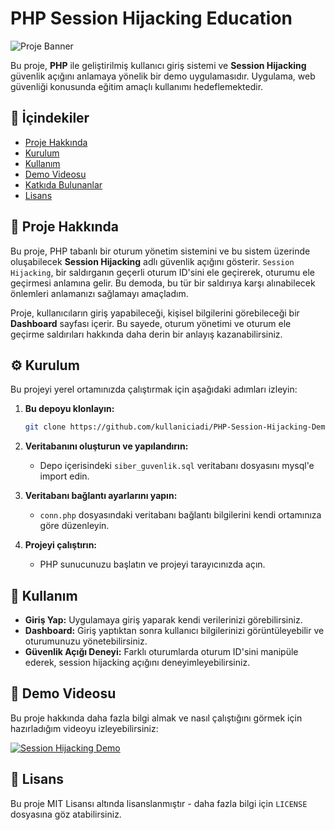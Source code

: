 # PHP Session Hijacking Education

![Proje Banner](https://www.imagevisit.com/images/2024/08/28/Adsiz-tasarim-1.png)

Bu proje, **PHP** ile geliştirilmiş kullanıcı giriş sistemi ve **Session Hijacking** güvenlik açığını anlamaya yönelik bir demo uygulamasıdır. Uygulama, web güvenliği konusunda eğitim amaçlı kullanımı hedeflemektedir.

## 📜 İçindekiler
- [Proje Hakkında](#proje-hakkında)
- [Kurulum](#kurulum)
- [Kullanım](#kullanım)
- [Demo Videosu](#demo-videosu)
- [Katkıda Bulunanlar](#katkıda-bulunanlar)
- [Lisans](#lisans)

## 📖 Proje Hakkında

Bu proje, PHP tabanlı bir oturum yönetim sistemini ve bu sistem üzerinde oluşabilecek **Session Hijacking** adlı güvenlik açığını gösterir. `Session Hijacking`, bir saldırganın geçerli oturum ID'sini ele geçirerek, oturumu ele geçirmesi anlamına gelir. Bu demoda, bu tür bir saldırıya karşı alınabilecek önlemleri anlamanızı sağlamayı amaçladım.

Proje, kullanıcıların giriş yapabileceği, kişisel bilgilerini görebileceği bir **Dashboard** sayfası içerir. Bu sayede, oturum yönetimi ve oturum ele geçirme saldırıları hakkında daha derin bir anlayış kazanabilirsiniz.

## ⚙️ Kurulum

Bu projeyi yerel ortamınızda çalıştırmak için aşağıdaki adımları izleyin:

1. **Bu depoyu klonlayın:**

    ```bash
    git clone https://github.com/kullaniciadi/PHP-Session-Hijacking-Demo.git
    ```

2. **Veritabanını oluşturun ve yapılandırın:**

    - Depo içerisindeki `siber_guvenlik.sql` veritabanı dosyasını mysql'e import edin.

3. **Veritabanı bağlantı ayarlarını yapın:**

    - `conn.php` dosyasındaki veritabanı bağlantı bilgilerini kendi ortamınıza göre düzenleyin.

4. **Projeyi çalıştırın:**

    - PHP sunucunuzu başlatın ve projeyi tarayıcınızda açın.

## 🚀 Kullanım

- **Giriş Yap:** Uygulamaya giriş yaparak kendi verilerinizi görebilirsiniz.
- **Dashboard:** Giriş yaptıktan sonra kullanıcı bilgilerinizi görüntüleyebilir ve oturumunuzu yönetebilirsiniz.
- **Güvenlik Açığı Deneyi:** Farklı oturumlarda oturum ID'sini manipüle ederek, session hijacking açığını deneyimleyebilirsiniz.

## 🎥 Demo Videosu

Bu proje hakkında daha fazla bilgi almak ve nasıl çalıştığını görmek için hazırladığım videoyu izleyebilirsiniz:

[![Session Hijacking Demo](https://www.imagevisit.com/images/2024/08/28/MR-ROBOT-1.png)](https://youtu.be/yBi4q-8B-nQ)

## 📝 Lisans

Bu proje MIT Lisansı altında lisanslanmıştır - daha fazla bilgi için `LICENSE` dosyasına göz atabilirsiniz.
